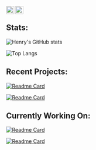 <a href="https://www.discordapp.com/users/709047772711485463">
  <img align="left" alt="Henry's Discord" width="22px" src="https://raw.githubusercontent.com/peterthehan/peterthehan/master/assets/discord.svg" />
</a>
<a href="https://www.youtube.com/channel/UC0ZCat9S6KoR7dAiIezBfhg">
  <img align="left" alt="Henry's YouTube" width="22px" src="https://raw.githubusercontent.com/peterthehan/peterthehan/master/assets/youtube.svg" />
</a>

<br>

## Stats:
![Henry's GitHub stats](https://readme-stats-eight-rho.vercel.app/api?username=lizard-heart&layout=compact&show_icons=true&theme=midnight-purple)

![Top Langs](https://readme-stats-eight-rho.vercel.app/api/top-langs/?username=lizard-heart&layout=compact&theme=midnight-purple)

## Recent Projects:
[![Readme Card](https://readme-stats-eight-rho.vercel.app/api/pin/?username=lizard-heart&repo=collatz-ratios&theme=midnight-purple)](https://github.com/lizard-heart/collatz-ratios)

[![Readme Card](https://readme-stats-eight-rho.vercel.app/api/pin/?username=lizard-heart&repo=omni-focus-start-toggl-timer&theme=midnight-purple)](https://github.com/lizard-heart/omni-focus-start-toggl-timer)

## Currently Working On:
[![Readme Card](https://readme-stats-eight-rho.vercel.app/api/pin/?username=lizard-heart&repo=VideoFeed&theme=midnight-purple)](https://github.com/lizard-heart/VideoFeed)

[![Readme Card](https://readme-stats-eight-rho.vercel.app/api/pin/?username=lizard-heart&repo=hub&theme=midnight-purple)](https://github.com/lizard-heart/hub)
